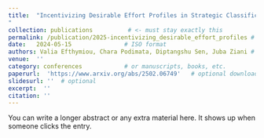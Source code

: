 ```yaml
---
title:  "Incentivizing Desirable Effort Profiles in Strategic Classification: The Role of Causality and Uncertainty
"
collection: publications          # <- must stay exactly this
permalink: /publication/2025-incentivizing_desirable_effort_profiles # nice, short URL slug
date:   2024-05-15               # ISO format
authors: Valia Efthymiou, Chara Podimata, Diptangshu Sen, Juba Ziani # optional field you can add
venue:  ''
category: conferences            # or manuscripts, books, etc.
paperurl:  'https://www.arxiv.org/abs/2502.06749'   # optional download link
slidesurl: ''  # optional
excerpt:  ''
citation: ''
---
```

You can write a longer abstract or any extra material here.
It shows up when someone clicks the entry.
